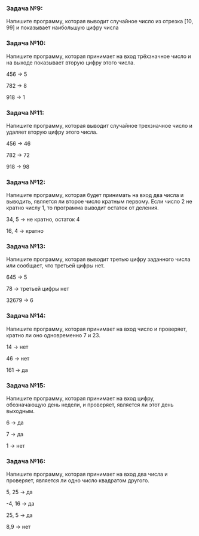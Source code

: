  ### Задача №9:
 Напишите программу, которая выводит случайное число из отрезка [10, 99]
 и показывает наибольшую цифру числа

 ### Задача №10:
  Напишите программу, которая принимает на вход трёхзначное число и на выходе показывает вторую цифру этого числа.

 456 -> 5

 782 -> 8

 918 -> 1

 ### Задача №11:
 Напишите программу, которая выводит случайное трехзначное число и удаляет вторую цифру этого числа.

 456 -> 46

 782 -> 72

 918 -> 98

 ### Задача №12:
 Напишите программу, которая будет принимать на вход два числа и выводить, 
 является ли второе число кратным первому. Если число 2 не кратно числу 1, то программа выводит остаток от деления.

 34, 5 -> не кратно, остаток 4 

 16, 4 -> кратно

 ### Задача №13:
 Напишите программу, которая выводит третью цифру заданного числа или сообщает, что третьей цифры нет.

 645 -> 5

 78 -> третьей цифры нет

 32679 -> 6

 ### Задача №14:
 Напишите программу, которая принимает на вход число и проверяет, кратно ли оно одновременно 7 и 23.

 14 -> нет 

 46 -> нет 

 161 -> да

 ### Задача №15:
 Напишите программу, которая принимает на вход цифру, обозначающую день недели, и проверяет, является ли этот день выходным.

 6 -> да

 7 -> да

 1 -> нет

 ### Задача №16:
 Напишите программу, которая принимает на вход два числа и проверяет, является ли одно число квадратом другого.

 5, 25  ->  да

 -4, 16  ->  да

 25, 5  ->  да
 
 8,9  ->  нет